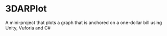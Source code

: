 # 3DARPlot
A mini-project that plots a graph that is anchored on a one-dollar bill using Unity, Vuforia and C#
